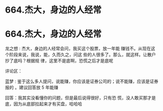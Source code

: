 # 664.杰大，身边的人经常

# 664.杰大，身边的人经常

龙之想 : 杰大，身边的人经常会问，我买这个股票，放一年能 赚钱不。从现在这个阶段来说，我说，能，久而久之，问这 些的人很多了。那么，就这样。让散户抄了底吗？根据规 律，这里不是底啊，恐慌之后才是底呢

评论区：

蓝梦 : 鉴于这么多人提问，说能赚，你应该是证券公司的；说不能赚，应该是证券报的 。建议回答放 5 年能赚

回答：我其实没看懂你的问题，但是最后说得很好，只有恐 慌，没人敢买那才是底，因为从底部拉起来才有买盘，哈哈哈